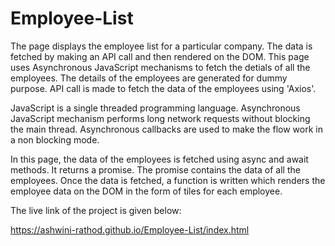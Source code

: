 # Employee-List
The page displays the employee list for a particular company. The data is fetched by making an API call and then rendered on the DOM.
This page uses Asynchronous JavaScript mechanisms to fetch the detials of all the employees. The details of the employees are generated for dummy purpose. API call is made to fetch the data of the employees using 'Axios'. 

JavaScript is a single threaded programming language. Asynchronous JavaScript mechanism performs long network requests without blocking the main thread. Asynchronous callbacks are used to make the flow work in a non blocking mode.

In this page, the data of the employees is fetched using async and await methods. It returns a promise. The promise contains the data of all the employees. Once the data is fetched, a function is written which renders the employee data on the DOM in the form of tiles for each employee.

The live link of the project is given below:

https://ashwini-rathod.github.io/Employee-List/index.html



